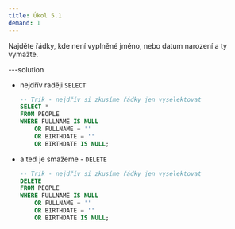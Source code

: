 ```yaml
---
title: Úkol 5.1
demand: 1
---
```


Najděte řádky, kde není vyplněné jméno, nebo datum narození a ty vymažte.

---solution

- nejdřív raději `SELECT`

  ```sql
  -- Trik - nejdřív si zkusíme řádky jen vyselektovat
  SELECT *
  FROM PEOPLE
  WHERE FULLNAME IS NULL
      OR FULLNAME = ''
      OR BIRTHDATE = ''
      OR BIRTHDATE IS NULL;
  ```

- a teď je smažeme - `DELETE`

  ```sql
  -- Trik - nejdřív si zkusíme řádky jen vyselektovat
  DELETE
  FROM PEOPLE
  WHERE FULLNAME IS NULL
      OR FULLNAME = ''
      OR BIRTHDATE = ''
      OR BIRTHDATE IS NULL;
  ```
